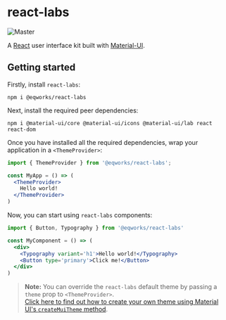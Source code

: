 # react-labs

![Master](https://github.com/EQWorks/react-labs/workflows/Master/badge.svg)

A [React](https://reactjs.org/) user interface kit built with [Material-UI](https://material-ui.com/).

## Getting started

Firstly, install `react-labs`:
```
npm i @eqworks/react-labs
```

Next, install the required peer dependencies:
```
npm i @material-ui/core @material-ui/icons @material-ui/lab react react-dom
```

Once you have installed all the required dependencies, wrap your application in a `<ThemeProvider>`:
```jsx
import { ThemeProvider } from '@eqworks/react-labs';

const MyApp = () => (
  <ThemeProvider>
    Hello world!
  </ThemeProvider>
)
```

Now, you can start using `react-labs` components:
```jsx
import { Button, Typography } from '@eqworks/react-labs'

const MyComponent = () => (
  <div>
    <Typography variant='h1'>Hello world!</Typography>
    <Button type='primary'>Click me!</Button>
  </div>
)
```

> **Note:** You can override the `react-labs` default theme by passing a `theme` prop to `<ThemeProvider>`.<br />[Click here to find out how to create your own theme using Material UI's `createMuiTheme` method](https://material-ui.com/customization/theming/#api).